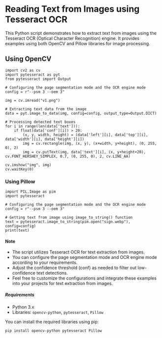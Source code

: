 # Reading Text from Images using Tesseract OCR

This Python script demonstrates how to extract text from images using the Tesseract OCR (Optical Character Recognition) engine.
It provides examples using both OpenCV and Pillow libraries for image processing.

## Using OpenCV
```
import cv2 as cv
import pytesseract as pyt
from pytesseract import Output

# Configuring the page segmentation mode and the OCR engine mode
config = r"--psm 3 --oem 3"

img = cv.imread("v1.png")

# Extracting text data from the image
data = pyt.image_to_data(img, config=config, output_type=Output.DICT)

# Processing detected text boxes
for i in range(len(data['text'])):
    if float(data['conf'][i]) > 20:
        (x, y, width, height) = (data['left'][i], data['top'][i], data['width'][i], data['height'][i])
        img = cv.rectangle(img, (x, y), (x+width, y+height), (0, 255, 0), 2)
        img = cv.putText(img, data['text'][i], (x, y+height+20), cv.FONT_HERSHEY_SIMPLEX, 0.7, (0, 255, 0), 2, cv.LINE_AA)

cv.imshow("img", img)
cv.waitKey(0)
```

### Using Pillow
```
import PIL.Image as pim
import pytesseract

# Configuring the page segmentation mode and the OCR engine mode
config = r"--psm 3 --oem 3"

# Getting text from image using image_to_string() function
text = pytesseract.image_to_string(pim.open("sign.webp"), config=config)
print(text)
```

#### Note

- The script utilizes Tesseract OCR for text extraction from images.
- You can configure the page segmentation mode and OCR engine mode according to your requirements.
- Adjust the confidence threshold (conf) as needed to filter out low-confidence text detections.
- Feel free to customize the configurations and integrate these examples into your projects for text extraction from images.

##### Requirements

- Python 3.x
- Libraries: `opencv-python`, `pytesseract`, `Pillow`

You can install the required libraries using pip:

```bash
pip install opencv-python pytesseract Pillow
